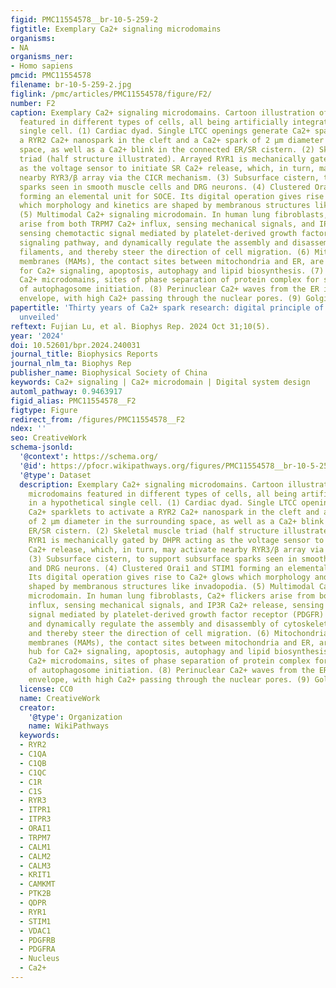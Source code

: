 ```yaml
---
figid: PMC11554578__br-10-5-259-2
figtitle: Exemplary Ca2+ signaling microdomains
organisms:
- NA
organisms_ner:
- Homo sapiens
pmcid: PMC11554578
filename: br-10-5-259-2.jpg
figlink: /pmc/articles/PMC11554578/figure/F2/
number: F2
caption: Exemplary Ca2+ signaling microdomains. Cartoon illustration of various microdomains
  featured in different types of cells, all being artificially integrated in a hypothetical
  single cell. (1) Cardiac dyad. Single LTCC openings generate Ca2+ sparklets to activate
  a RYR2 Ca2+ nanospark in the cleft and a Ca2+ spark of 2 μm diameter in the surrounding
  space, as well as a Ca2+ blink in the connected ER/SR cistern. (2) Skeletal muscle
  triad (half structure illustrated). Arrayed RYR1 is mechanically gated by DHPR acting
  as the voltage sensor to initiate SR Ca2+ release, which, in turn, may activate
  nearby RYR3/β array via the CICR mechanism. (3) Subsurface cistern, to support subsurface
  sparks seen in smooth muscle cells and DRG neurons. (4) Clustered Orai1 and STIM1
  forming an elemental unit for SOCE. Its digital operation gives rise to Ca2+ glows
  which morphology and kinetics are shaped by membranous structures like invadopodia.
  (5) Multimodal Ca2+ signaling microdomain. In human lung fibroblasts, Ca2+ flickers
  arise from both TRPM7 Ca2+ influx, sensing mechanical signals, and IP3R Ca2+ release,
  sensing chemotactic signal mediated by platelet-derived growth factor receptor (PDGFR)
  signaling pathway, and dynamically regulate the assembly and disassembly of cytoskeletal
  filaments, and thereby steer the direction of cell migration. (6) Mitochondria-associated
  membranes (MAMs), the contact sites between mitochondria and ER, are a central hub
  for Ca2+ signaling, apoptosis, autophagy and lipid biosynthesis. (7) ER surface
  Ca2+ microdomains, sites of phase separation of protein complex for specification
  of autophagosome initiation. (8) Perinuclear Ca2+ waves from the ER in the nuclear
  envelope, with high Ca2+ passing through the nuclear pores. (9) Golgi Ca2+ microdomain
papertitle: 'Thirty years of Ca2+ spark research: digital principle of cell signaling
  unveiled'
reftext: Fujian Lu, et al. Biophys Rep. 2024 Oct 31;10(5).
year: '2024'
doi: 10.52601/bpr.2024.240031
journal_title: Biophysics Reports
journal_nlm_ta: Biophys Rep
publisher_name: Biophysical Society of China
keywords: Ca2+ signaling | Ca2+ microdomain | Digital system design
automl_pathway: 0.9463917
figid_alias: PMC11554578__F2
figtype: Figure
redirect_from: /figures/PMC11554578__F2
ndex: ''
seo: CreativeWork
schema-jsonld:
  '@context': https://schema.org/
  '@id': https://pfocr.wikipathways.org/figures/PMC11554578__br-10-5-259-2.html
  '@type': Dataset
  description: Exemplary Ca2+ signaling microdomains. Cartoon illustration of various
    microdomains featured in different types of cells, all being artificially integrated
    in a hypothetical single cell. (1) Cardiac dyad. Single LTCC openings generate
    Ca2+ sparklets to activate a RYR2 Ca2+ nanospark in the cleft and a Ca2+ spark
    of 2 μm diameter in the surrounding space, as well as a Ca2+ blink in the connected
    ER/SR cistern. (2) Skeletal muscle triad (half structure illustrated). Arrayed
    RYR1 is mechanically gated by DHPR acting as the voltage sensor to initiate SR
    Ca2+ release, which, in turn, may activate nearby RYR3/β array via the CICR mechanism.
    (3) Subsurface cistern, to support subsurface sparks seen in smooth muscle cells
    and DRG neurons. (4) Clustered Orai1 and STIM1 forming an elemental unit for SOCE.
    Its digital operation gives rise to Ca2+ glows which morphology and kinetics are
    shaped by membranous structures like invadopodia. (5) Multimodal Ca2+ signaling
    microdomain. In human lung fibroblasts, Ca2+ flickers arise from both TRPM7 Ca2+
    influx, sensing mechanical signals, and IP3R Ca2+ release, sensing chemotactic
    signal mediated by platelet-derived growth factor receptor (PDGFR) signaling pathway,
    and dynamically regulate the assembly and disassembly of cytoskeletal filaments,
    and thereby steer the direction of cell migration. (6) Mitochondria-associated
    membranes (MAMs), the contact sites between mitochondria and ER, are a central
    hub for Ca2+ signaling, apoptosis, autophagy and lipid biosynthesis. (7) ER surface
    Ca2+ microdomains, sites of phase separation of protein complex for specification
    of autophagosome initiation. (8) Perinuclear Ca2+ waves from the ER in the nuclear
    envelope, with high Ca2+ passing through the nuclear pores. (9) Golgi Ca2+ microdomain
  license: CC0
  name: CreativeWork
  creator:
    '@type': Organization
    name: WikiPathways
  keywords:
  - RYR2
  - C1QA
  - C1QB
  - C1QC
  - C1R
  - C1S
  - RYR3
  - ITPR1
  - ITPR3
  - ORAI1
  - TRPM7
  - CALM1
  - CALM2
  - CALM3
  - KRIT1
  - CAMKMT
  - PTK2B
  - QDPR
  - RYR1
  - STIM1
  - VDAC1
  - PDGFRB
  - PDGFRA
  - Nucleus
  - Ca2+
---
```

